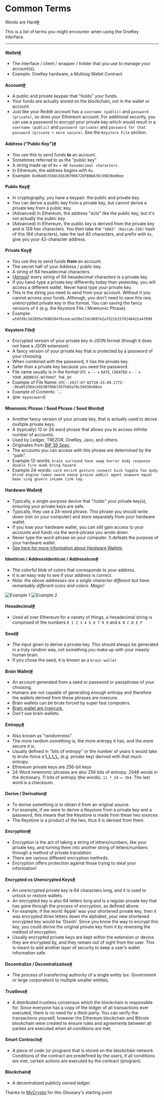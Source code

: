 # Common Terms

Words are Hard[#](https://docs.onekey.so/en/Extension/Guide/common-terms#words-are-hard)

This is a list of terms you might encounter when using the OneKey interface.

***

#### Wallet[#](https://docs.onekey.so/en/Extension/Guide/common-terms#wallet) <a href="#wallet" id="wallet"></a>

* The interface / client / wrapper / holder that you use to manage your account(s).
* Example: OneKey hardware, a Multisig Wallet Contract.

#### Account[#](https://docs.onekey.so/en/Extension/Guide/common-terms#account) <a href="#account" id="account"></a>

* A public and private keypair that "holds" your funds.
* Your funds are actually stored on the blockchain, not in the wallet or account.
* Just like your Reddit account has a `username (public)` and `password (private)`, so does your Ethereum account. For additional security, you can use a password to encrypt your private key which would result in a `username (public)` and `password (private)` and `password for that password (private + more secure)`. See the `Keystore File` section.

#### Address ("Public Key")[#](https://docs.onekey.so/en/Extension/Guide/common-terms#address-public-key) <a href="#address-public-key" id="address-public-key"></a>

* You use this to send funds **to** an account.
* Sometimes referred to as the "public key"
* A string made up of `0x` + `40 hexadecimal characters`.
* In Ethereum, the address begins with `0x`.
* Example: `0x06A85356DCb5b307096726FB86A78c59D38e08ee`

#### Public Key[#](https://docs.onekey.so/en/Extension/Guide/common-terms#public-key) <a href="#public-key" id="public-key"></a>

* In cryptography, you have a keypair: the public and private key.
* You can derive a public key from a private key, but cannot derive a private key from a public key.
* (Advanced) In Ethereum, the address "acts" like the public key, but it's not actually the public key.
* (Advanced) In Ethereum, the public key is derived from the private key and is 128 hex characters. You then take the `"SHA3" (Keccak-256)` hash of this (64 characters), take the last 40 characters, and prefix with `0x`, give you your 42-character address.

#### Private Key[#](https://docs.onekey.so/en/Extension/Guide/common-terms#private-key) <a href="#private-key" id="private-key"></a>

* You use this to send funds **from** an account.
* The secret half of your Address / public key.
* A string of 64 hexadecimal characters.
* ([Almost](https://crypto.stackexchange.com/questions/30269/are-all-possible-ec-private-keys-valid)) every string of 64 hexadecimal characters is a private key.
* If you hand-type a private key differently today than yesterday, you will access a different wallet. Never hand type your private key.
* This is the string you need to send from your account. Without it you cannot access your funds. Although, you don't need to save this raw, unencrypted private key in this format. You can saving the fancy versions of it (e.g. the Keystore File / Mnemonic Phrase).
* Example: `afdfd9c3d2095ef696594f6cedcae59e72dcd697e2a7521b1578140422a4f890`

#### Keystore File[#](https://docs.onekey.so/en/Extension/Guide/common-terms#keystore-file) <a href="#keystore-file" id="keystore-file"></a>

* Encrypted version of your private key in JSON format (though it does not have a JSON extension)
* A fancy version of your private key that is protected by a password of your choosing.
* When combined with the password, it has the private key.
* Safer than a private key because you need the password.
* File name usually is in the format `UTC` + `--` + `DATE_CREATED` + `--` + `YOUR_ADDRESS_WITHOUT_THE_OX`
* Example of File Name: `UTC--2017-07-02T20-33-09.177Z--06a85356dcb5b307096726fb86a78c59d38e08ee`
* Example of Contents: \`...\`
* (pw: `mypassword`)

#### Mnemonic Phrase / Seed Phrase / Seed Words[#](https://docs.onekey.so/en/Extension/Guide/common-terms#mnemonic-phrase--seed-phrase--seed-words) <a href="#mnemonic-phrase--seed-phrase--seed-words" id="mnemonic-phrase--seed-phrase--seed-words"></a>

* Another fancy version of your private key, that is actually used to derive multiple private keys.
* A (typically) 12 or 24 word phrase that allows you to access infinite number of accounts.
* Used by Ledger, TREZOR, OneKey, Jaxx, and others.
* Originates from [BIP 39 Spec](https://github.com/bitcoin/bips/blob/master/bip-0039.mediawiki).
* The accounts you can access with this phrase are determined by the "path".
* Example 12-words: `brain surround have swap horror body response double fire dumb bring hazard`
* Example 24-words: `card enrich gesture connect kick topple fan body blind engine lemon swarm venue praise addict agent unaware equal bean sing govern income link leg`

#### Hardware Wallet[#](https://docs.onekey.so/en/Extension/Guide/common-terms#hardware-wallet) <a href="#hardware-wallet" id="hardware-wallet"></a>

* Typically, a single-purpose device that "holds" your private key(s), ensuring your private keys are safe.
* Typically, they use a 24-word phrase. This phrase you should write down (not on your computer) and store separately from your hardware wallet.
* If you lose your hardware wallet, you can still gain access to your accounts and funds via the word-phrase you wrote down.
* Never type the word-phrase on your computer. It defeats the purpose of your hardware wallet.
* [See here for more information about Hardware Wallets](https://kb.myetherwallet.com/en/hardware-wallets/)

#### Identicon / AddressIdenticon / AddressIcon[#](https://docs.onekey.so/en/Extension/Guide/common-terms#identicon--addressidenticon--addressicon) <a href="#identicon--addressidenticon--addressicon" id="identicon--addressidenticon--addressicon"></a>

* The colorful blob of colors that corresponds to your address.
* It is an easy way to see if your address is correct.
* _Note: the above addresses are a single character different but have remarkably different icons and colors. Magic!_

![Example 1](http://i.imgur.com/lHUrIiZ.jpg) ![Example 2](http://i.imgur.com/FvyLewS.jpg)

#### Hexadecimal[#](https://docs.onekey.so/en/Extension/Guide/common-terms#hexadecimal) <a href="#hexadecimal" id="hexadecimal"></a>

* Used all over Ethereum for a variety of things, a hexadecimal string is comprised of the numbers `0 1 2 3 4 5 6 7 8 9` and `A B C D E F`

#### Seed[#](https://docs.onekey.so/en/Extension/Guide/common-terms#seed) <a href="#seed" id="seed"></a>

* The input given to derive a private key. This should always be generated in a truly random way, not something you make up with your measly human brain.
* If you chose the seed, it is known as a `brain wallet`

#### Brain Wallet[#](https://docs.onekey.so/en/Extension/Guide/common-terms#brain-wallet) <a href="#brain-wallet" id="brain-wallet"></a>

* An account generated from a seed or password or passphrase of your choosing.
* Humans are not capable of generating enough entropy and therefore the wallets derived from these phrases are insecure.
* Brain wallets can be brute forced by super fast computers.
* [Brain wallet are insecure.](https://www.reddit.com/r/ethereum/comments/45y8m7/brain\_wallets\_are\_now\_generally\_shunned\_by/)
* Don't use brain wallets.

#### Entropy[#](https://docs.onekey.so/en/Extension/Guide/common-terms#entropy) <a href="#entropy" id="entropy"></a>

* Also known as "randomness".
* The more random something is, the more entropy it has, and the more secure it is.
* Usually defined in "bits of entropy" or the number of years it would take to brute-force a **\\\_\\\_\\\_\\\_** (e.g. private key) derived with that much entropy.
* Ethereum private keys are 256-bit keys
* 24-Word mnemonic phrases are also 256 bits of entropy. 2048 words in the dictionary. 11 bits of entropy (the words). `11 * 24 = 264`. The last word is a checksum.

#### Derive / Derivation[#](https://docs.onekey.so/en/Extension/Guide/common-terms#derive--derivation) <a href="#derive--derivation" id="derive--derivation"></a>

* To derive something is to obtain it from an original source.
* For example, if we were to derive a Keystore from a private key and a password, this means that the Keystore is made from these two sources.
* The Keystore is a product of the two, thus it is derived from them.

#### Encryption[#](https://docs.onekey.so/en/Extension/Guide/common-terms#encryption) <a href="#encryption" id="encryption"></a>

* Encryption is the act of taking a string of letters/numbers, like your private key, and turning them into another string of letters/numbers through a method of private translation.
* There are various different encryption methods.
* Encryption offers protection against those trying to steal your information!

#### Encrypted vs Unencrypted Keys[#](https://docs.onekey.so/en/Extension/Guide/common-terms#encrypted-vs-unencrypted-keys) <a href="#encrypted-vs-unencrypted-keys" id="encrypted-vs-unencrypted-keys"></a>

* An unencrypted private key is 64 characters long, and it is used to unlock or restore wallets.
* An encrypted key is also 64 letters long and is a regular private key that has gone through the process of encryption, as defined above.
* For example, if the world ‘Apple’ was your shortened private key, then it was encrypted three letters down the alphabet, your new shortened encrypted key would be ‘Dssoh’. Since you know the way to encrypt this key, you could derive the original private key from it by reversing the method of encryption.
* Usually encrypted private keys are kept within the extension or device they are encrypted by, and they remain out of sight from the user. This is meant to add another layer of security to keep a user’s wallet information safe.

#### Decentralize / Decentralization[#](https://docs.onekey.so/en/Extension/Guide/common-terms#decentralize--decentralization) <a href="#decentralize--decentralization" id="decentralize--decentralization"></a>

* The process of transferring authority of a single entity (ex. Government or large corporation) to multiple smaller entities.

#### Trustless[#](https://docs.onekey.so/en/Extension/Guide/common-terms#trustless) <a href="#trustless" id="trustless"></a>

* A distributed trustless consensus which the blockchain is responsible for. Since everyone has a copy of the ledger of all transactions ever executed, there is no need for a third-party. You can verify the transactions yourself, however the Ethereum blockchain and Bitcoin blockchain were created to ensure rules and agreements between all parties are executed when all conditions are met.

#### Smart Contracts[#](https://docs.onekey.so/en/Extension/Guide/common-terms#smart-contracts) <a href="#smart-contracts" id="smart-contracts"></a>

* A piece of code (or program) that is stored on the blockchain network. Conditions of the contract are predefined by the users, if all conditions are met, certain actions are executed by the contract (program).

#### Blockchain[#](https://docs.onekey.so/en/Extension/Guide/common-terms#blockchain) <a href="#blockchain" id="blockchain"></a>

* A decentralized publicly owned ledger.

Thanks to [MyCrypto](https://support.mycrypto.com/getting-started/ethereum-glossary.html) for this Glossary's starting point
